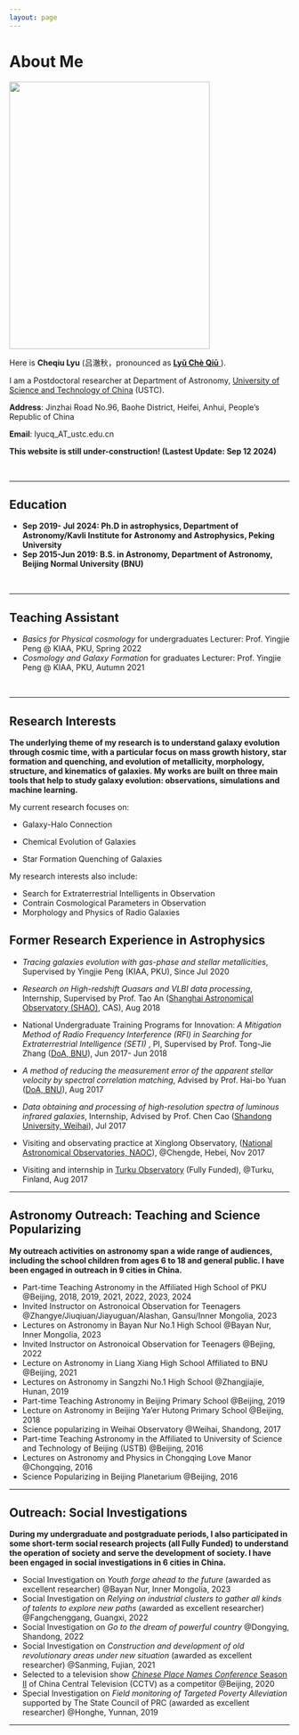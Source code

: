 ```yaml
---
layout: page
---
```


# About Me

<img src="https://cqlyu.github.io/Stick2.jpg" class="floatpic" width="360" height="480">



Here is **Cheqiu Lyu** (吕澈秋，pronounced as <a href="https://translate.google.com/#view=home&op=translate&sl=zh-CN&tl=zh-CN&text=吕澈秋"><strong>Lyǔ Chè Qiū</strong> </a>).

I am a Postdoctoral researcher at Department of Astronomy, [University of Science and Technology of China](https://www.ustc.edu.cn/) (USTC).



**Address**: Jinzhai Road No.96, Baohe District, Heifei, Anhui, People’s Republic of China

**Email**: lyucq_AT_ustc.edu.cn



**This website is still under-construction! (Lastest Update: Sep 12 2024)**

<br>

---

## Education

- **Sep 2019- Jul 2024:  Ph.D in astrophysics, Department of Astronomy/Kavli Institute for Astronomy and Astrophysics, Peking University**
- **Sep 2015-Jun 2019: B.S. in Astronomy, Department of Astronomy, Beijing Normal University (BNU)**

<br>

---

## Teaching Assistant

- *Basics for Physical cosmology* for undergraduates
  Lecturer: Prof. Yingjie Peng @ KIAA, PKU, Spring 2022
- *Cosmology and Galaxy Formation* for graduates
  Lecturer: Prof. Yingjie Peng @ KIAA, PKU, Autumn 2021

<br>

---

## Research Interests

**The underlying theme of my research is to understand galaxy evolution through cosmic time, with a particular focus on mass growth history, star formation and quenching, and evolution of metallicity, morphology, structure, and kinematics of galaxies. My works are built on three main tools that help to study galaxy evolution: observations, simulations and machine learning.**

My current research focuses on: 

- Galaxy-Halo Connection

- Chemical Evolution of Galaxies
- Star Formation Quenching of Galaxies

My research interests also include:

- Search for Extraterrestrial Intelligents in Observation
- Contrain Cosmological Parameters in Observation
- Morphology and Physics of Radio Galaxies





## Former Research Experience in Astrophysics

- *Tracing galaxies evolution with gas-phase and stellar metallicities*, Supervised by Yingjie Peng (KIAA, PKU), Since Jul 2020
- *Research on High-redshift Quasars and VLBI data processing*, Internship, Supervised by Prof. Tao An ([Shanghai Astronomical Observatory (SHAO)](http://english.shao.ac.cn/), CAS), Aug 2018
- National Undergraduate Training Programs for Innovation: *A Mitigation Method of Radio Frequency Interference (RFI) in Searching for Extraterrestrial Intelligence (SETI)* , PI, Supervised by Prof. Tong-Jie Zhang ([DoA, BNU](https://astro.bnu.edu.cn/english/index.html)),  Jun 2017- Jun 2018
- *A method of reducing the measurement error of the apparent stellar velocity by spectral correlation matching*, Advised by Prof. Hai-bo Yuan ([DoA, BNU](https://astro.bnu.edu.cn/english/index.html)), Aug 2017
- *Data obtaining and processing of* *high-resolution spectra of luminous infrared galaxies*, Internship, Advised by Prof. Chen Cao ([Shandong University, Weihai](https://enapd.wh.sdu.edu.cn/)), Jul 2017

- Visiting and observating practice at Xinglong Observatory, ([National Astronomical Observatories, NAOC](http://english.nao.cas.cn/)), @Chengde, Hebei, Nov 2017
- Visiting and internship in [Turku Observatory](https://www.utu.fi/en/university/faculty-of-science/physics-and-astronomy) (Fully Funded), @Turku, Finland, Aug 2017



---

## Astronomy Outreach: Teaching and Science Popularizing

**My outreach activities on astronomy span a wide range of audiences, including the school children from ages 6 to 18 and general public. I have been engaged in outreach in 9 cities in China.**

- Part-time Teaching Astronomy in the Affiliated High School of PKU @Beijing, 2018, 2019, 2021, 2022, 2023, 2024
- Invited Instructor on Astronoical Observation for Teenagers @Zhangye/Jiuqiuan/Jiayuguan/Alashan, Gansu/Inner Mongolia, 2023
- Lectures on Astronomy in Bayan Nur No.1 High School @Bayan Nur, Inner Mongolia, 2023
- Invited Instructor on Astronoical Observation for Teenagers @Bejing, 2022
- Lecture on Astronomy in Liang Xiang High School Affiliated to BNU @Beijing, 2021
- Lectures on Astronomy in Sangzhi No.1 High School @Zhangjiajie, Hunan, 2019
- Part-time Teaching Astronomy in Beijing Primary School @Beijing, 2019
- Lecture on Astronomy in Beijing Ya’er Hutong Primary School @Beijing, 2018
- Science popularizing in Weihai Observatory @Weihai, Shandong, 2017
- Part-time Teaching Astronomy in the Affiliated to University of Science and Technology of Beijing (USTB) @Beijing, 2016
- Lectures on Astronomy and Physics in Chongqing Love Manor @Chongqing, 2016
- Science Popularizing in Beijing Planetarium @Beijing, 2016



---

## Outreach: Social Investigations 

**During my undergraduate and postgraduate periods, I also participated in some short-term social research projects (all Fully Funded) to understand the operation of society and serve the development of society. I have been engaged in social investigations in 6 cities in China.**

- Social Investigation on *Youth forge ahead to the future* (awarded as excellent researcher) @Bayan Nur, Inner Mongolia, 2023
- Social Investigation on *Relying on industrial clusters to gather all kinds of talents to explore new paths* (awarded as excellent researcher)  @Fangchenggang, Guangxi, 2022
- Social Investigation on *Go to the dream of powerful country* @Dongying, Shandong, 2022
- Social Investigation on *Construction and development of old revolutionary areas under new situation*  (awarded as excellent researcher) @Sanming, Fujian, 2021
- Selected to a television show [ *Chinese Place Names Conference* Season II](https://www.youtube.com/watch?v=qBMtVKDXj84&list=PLfAyWdGHnLdGWAFEC7CTXhApsGZMkHp5A&index=15) of China Central Television (CCTV) as a competitor @Beijing, 2020  
- Special Investigation on *Field monitoring of Targeted Poverty Alleviation* supported by The State Council of PRC (awarded as excellent researcher) @Honghe, Yunnan, 2019



---





<script type="text/javascript" src="//rf.revolvermaps.com/0/0/8.js?i=561offc64gy&amp;m=0&amp;c=ff0000&amp;cr1=ffffff&amp;f=arial&amp;l=33" async="async"></script>

